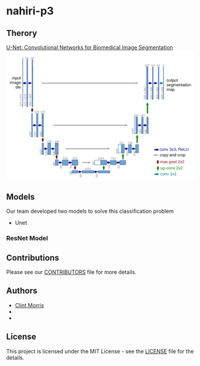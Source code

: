 # nahiri-p3

## Therory

<a href= "https://arxiv.org/pdf/1505.04597.pdf">U-Net: Convolutional Networks for Biomedical Image Segmentation</a>
![](figures/unet.png)

## Models
Our team developed two models to solve this classification problem

* Unet

### ResNet Model

## Contributions
Please see our [CONTRIBUTORS]() file for more details.
## Authors 
<ul> <li><a href= "https://github.com/clint_kristopher_morris"> Clint Morris</a></li>
<li><a href = "">  </a></li>
<li><a href ="" >  </a></li></ul>

## License
This project is licensed under the MIT License - see the <a href="">LICENSE</a> file for the details.
